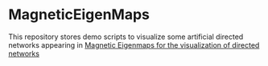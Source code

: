 # MagneticEigenMaps

This repository stores demo scripts to visualize some artificial directed networks appearing in
[Magnetic Eigenmaps for the visualization of directed networks](https://www.sciencedirect.com/science/article/pii/S1063520317300052)
